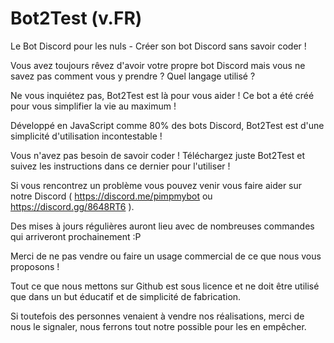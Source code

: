 # Bot2Test (v.FR)
Le Bot Discord pour les nuls - Créer son bot Discord sans savoir coder !

Vous avez toujours rêvez d'avoir votre propre bot Discord mais vous ne savez pas comment vous y prendre ? Quel langage utilisé ?  

Ne vous inquiétez pas, Bot2Test est là pour vous aider ! Ce bot a été créé pour vous simplifier la vie au maximum !

Développé en JavaScript comme 80% des bots Discord, Bot2Test est d'une simplicité d'utilisation incontestable !

Vous n'avez pas besoin de savoir coder ! Téléchargez juste Bot2Test et suivez les instructions dans ce dernier pour l'utiliser !

Si vous rencontrez un problème vous pouvez venir vous faire aider sur notre Discord ( https://discord.me/pimpmybot ou https://discord.gg/8648RT6 ).

Des mises à jours régulières auront lieu avec de nombreuses commandes qui arriveront prochainement :P


Merci de ne pas vendre ou faire un usage commercial de ce que nous vous proposons !

Tout ce que nous mettons sur Github est sous licence et ne doit être utilisé que dans un but éducatif et de simplicité de fabrication.

Si toutefois des personnes venaient à vendre nos réalisations, merci de nous le signaler, nous ferrons tout notre possible pour les en empêcher.
